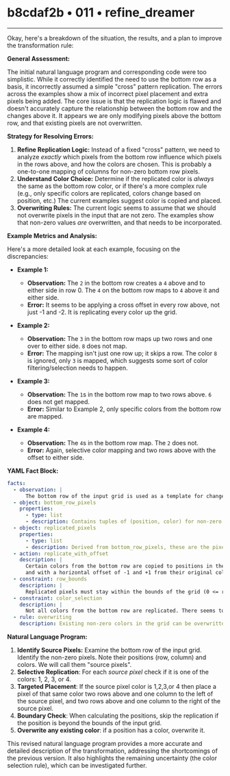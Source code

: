 # b8cdaf2b • 011 • refine_dreamer

---
Okay, here's a breakdown of the situation, the results, and a plan to improve the transformation rule:

**General Assessment:**

The initial natural language program and corresponding code were too simplistic. While it correctly identified the need to use the bottom row as a basis, it incorrectly assumed a simple "cross" pattern replication. The errors across the examples show a mix of incorrect pixel placement and extra pixels being added. The core issue is that the replication logic is flawed and doesn't accurately capture the relationship between the bottom row and the changes above it.  It appears we are only modifying pixels above the bottom row, and that existing pixels are not overwritten.

**Strategy for Resolving Errors:**

1.  **Refine Replication Logic:** Instead of a fixed "cross" pattern, we need to analyze *exactly* which pixels from the bottom row influence which pixels in the rows above, and how the colors are chosen. This is probably a one-to-one mapping of columns for non-zero bottom row pixels.
2.  **Understand Color Choice:** Determine if the replicated color is *always* the same as the bottom row color, or if there's a more complex rule (e.g., only specific colors are replicated, colors change based on position, etc.) The current examples suggest color is copied and placed.
3.  **Overwriting Rules:** The current logic seems to assume that we should not overwrite pixels in the input that are not zero. The examples show that non-zero values *are* overwritten, and that needs to be incorporated.

**Example Metrics and Analysis:**

Here's a more detailed look at each example, focusing on the discrepancies:

*   **Example 1:**
    *   **Observation:** The `2` in the bottom row creates a `4` above and to either side in row 0. The `4` on the bottom row maps to `4` above it and either side.
    *   **Error:** It seems to be applying a cross offset in every row above, not just -1 and -2.  It is replicating every color up the grid.

*   **Example 2:**
    *   **Observation:** The `3` in the bottom row maps up two rows and one over to either side. `8` does not map.
    *   **Error:** The mapping isn't just one row up; it skips a row.  The color `8` is ignored, only `3` is mapped, which suggests some sort of color filtering/selection needs to happen.

*   **Example 3:**
    *   **Observation:** The `1`s in the bottom row map to two rows above. `6` does not get mapped.
    *   **Error:** Similar to Example 2, only specific colors from the bottom row are mapped.

*   **Example 4:**
    *   **Observation:** The `4`s in the bottom row map. The `2` does not.
    *   **Error:** Again, selective color mapping and two rows above with the offset to either side.

**YAML Fact Block:**

```yaml
facts:
  - observation: |
      The bottom row of the input grid is used as a template for changes in the upper rows.
  - object: bottom_row_pixels
    properties:
      - type: list
      - description: Contains tuples of (position, color) for non-zero pixels in the bottom row.
  - object: replicated_pixels
    properties:
      - type: list
      - description: Derived from bottom_row_pixels, these are the pixels placed above.
  - action: replicate_with_offset
    description: |
      Certain colors from the bottom row are copied to positions in the rows above, specifically two rows up,
      and with a horizontal offset of -1 and +1 from their original column.
  - constraint: row_bounds
    description: |
      Replicated pixels must stay within the bounds of the grid (0 <= row < height, 0 <= col < width).
  - constraint: color_selection
    description: |
      Not all colors from the bottom row are replicated. There seems to be a rule, but we don't know exactly what it is yet.  Across all the examples, the colors 1, 2, 3, and 4 all follow the same rule.  The colors 6 and 8 do not.
  - rule: overwriting
    description: Existing non-zero colors in the grid can be overwritten.
```

**Natural Language Program:**

1.  **Identify Source Pixels:** Examine the bottom row of the input grid. Identify the non-zero pixels. Note their positions (row, column) and colors. We will call them "source pixels".
2.  **Selective Replication**: For each *source pixel* check if it is one of the colors: 1, 2, 3, or 4.
3. **Targeted Placement**: If the source pixel color is 1,2,3,or 4 then place a pixel of that same color two rows above and one column to the left of the source pixel, and two rows above and one column to the right of the source pixel.
4.  **Boundary Check**: When calculating the positions, skip the replication if the position is beyond the bounds of the input grid.
5. **Overwrite any existing color**: if a position has a color, overwrite it.

This revised natural language program provides a more accurate and detailed description of the transformation, addressing the shortcomings of the previous version. It also highlights the remaining uncertainty (the color selection rule), which can be investigated further.

